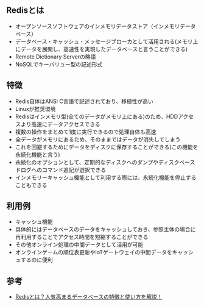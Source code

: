 ## Redisとは
* オープンソースソフトウェアのインメモリデータストア（インメモリデータベース）
* データベース・キャッシュ・メッセージブローカとして活用される(メモリ上にデータを展開し、高速性を実現したデータベースと言うことができる)
* Remote Dictionary Serverの略語
* NoSQLでキーバリュー型の記述形式

## 特徴
* Redis自体はANSI C言語で記述されており、移植性が高い
* Linuxが推奨環境
* Redisはインメモリ型(全てのデータがメモリ上にある)のため、HDDアクセスより高速にデータアクセスできる
* 複数の操作をまとめて1度に実行できるので処理自体も高速
* 全データがメモリにあるため、そのままではデータが消失してしまう
* これを回避するためにデータをディスクに保存することができる(この機能を永続化機能と言う)
* 永続化のオプションとして、定期的なディスクへのダンプやディスクベースドログへのコマンド追記が選択できる
* インメモリーキャッシュ機能として利用する際には、永続化機能を停止することもできる

## 利用例
* キャッシュ機能
* 具体的にはデータベースのデータをキャッシュしておき、参照主体の場合に再利用することでアクセス時間を短縮することができる
* その他オンライン処理の中間データとして活用が可能
* オンラインゲームの順位表更新やIoTゲートウェイの中間データをキャッシュするのに便利

## 参考
* [Redisとは？人気高まるデータベースの特徴と使い方を解説！](https://and-engineer.com/articles/YeirURAAAJMQQr8s)
